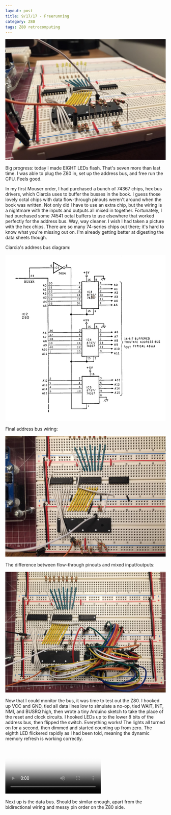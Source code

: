 ```yaml
---
layout: post
title: 9/17/17 - Freerunning
category: Z80
tags: Z80 retrocomputing
---
```


![Top pic](/images/posts/2017-09-17/top_pic.jpg)

Big progress: today I made EIGHT LEDs flash. That's seven more than
last time. I was able to plug the Z80 in, set up the address
bus, and free run the CPU. Feels good.
<!--break-->

In my first Mouser order, I had purchased a bunch of 74367 chips, hex
bus drivers, which Ciarcia uses to buffer the busses in the book. I
guess those lovely octal chips with data flow-through pinouts weren't
around when the book was written. Not only did I have to use an extra
chip, but the wiring is a nightmare with the inputs and outputs all
mixed in together. Fortunately, I had purchased some 74541 octal
buffers to use elsewhere that worked perfectly for the address
bus. Way, way cleaner. I wish I had taken a picture with the hex
chips. There are so many 74-series chips out there; it's hard to know
what you're missing out on. I'm already getting better at digesting
the data sheets though.

Ciarcia's address bus diagram:

![diagram](/images/posts/2017-09-17/diagram.png)

Final address bus wiring:

![address bus](/images/posts/2017-09-17/closeup.jpg)

The difference between flow-through pinouts and mixed input/outputs:

![messy bus](/images/posts/2017-09-17/messy_bus.jpg)

Now that I could monitor the bus, it was time to test out the Z80. I
hooked up VCC and GND, tied all data lines low to simulate a no-op,
tied WAIT, INT, NMI, and BUSRQ high, then wrote a tiny Arduino sketch
to take the place of the reset and clock circuits. I hooked LEDs up to
the lower 8 bits of the address bus, then flipped the
switch. Everything works! The lights all turned on for a second, then
dimmed and started counting up from zero. The eighth LED flickered
rapidly as I had been told, meaning the dynamic memory refresh is
working correctly.

<div class="video_container">
  <video controls="controls" allowfullscreen="true"
  poster="/images/posts/2017-09-17/free_run.jpg">
    <source src="/images/posts/2017-09-17/vid.MOV" type="video/mp4">
  </video>
</div>

Next up is the data bus. Should be similar enough, apart from the
bidirectional wiring and messy pin order on the Z80 side.
